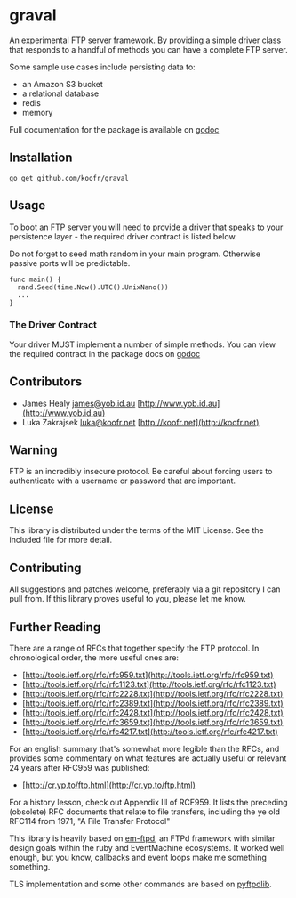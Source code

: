 # graval

An experimental FTP server framework. By providing a simple driver class that
responds to a handful of methods you can have a complete FTP server.

Some sample use cases include persisting data to:

* an Amazon S3 bucket
* a relational database
* redis
* memory

Full documentation for the package is available on [godoc](http://godoc.org/github.com/koofr/graval)

## Installation

    go get github.com/koofr/graval

## Usage

To boot an FTP server you will need to provide a driver that speaks to your
persistence layer - the required driver contract is listed below.

Do not forget to seed math random in your main program. Otherwise passive ports will be predictable.

    func main() {
      rand.Seed(time.Now().UTC().UnixNano())
      ...
    }

### The Driver Contract

Your driver MUST implement a number of simple methods. You can view the required
contract in the package docs on [godoc](http://godoc.org/github.com/koofr/graval)

## Contributors

* James Healy <james@yob.id.au> [http://www.yob.id.au](http://www.yob.id.au)
* Luka Zakrajsek <luka@koofr.net> [http://koofr.net](http://koofr.net)

## Warning

FTP is an incredibly insecure protocol. Be careful about forcing users to authenticate
with a username or password that are important.

## License

This library is distributed under the terms of the MIT License. See the included file for
more detail.

## Contributing

All suggestions and patches welcome, preferably via a git repository I can pull from.
If this library proves useful to you, please let me know.

## Further Reading

There are a range of RFCs that together specify the FTP protocol. In chronological
order, the more useful ones are:

* [http://tools.ietf.org/rfc/rfc959.txt](http://tools.ietf.org/rfc/rfc959.txt)
* [http://tools.ietf.org/rfc/rfc1123.txt](http://tools.ietf.org/rfc/rfc1123.txt)
* [http://tools.ietf.org/rfc/rfc2228.txt](http://tools.ietf.org/rfc/rfc2228.txt)
* [http://tools.ietf.org/rfc/rfc2389.txt](http://tools.ietf.org/rfc/rfc2389.txt)
* [http://tools.ietf.org/rfc/rfc2428.txt](http://tools.ietf.org/rfc/rfc2428.txt)
* [http://tools.ietf.org/rfc/rfc3659.txt](http://tools.ietf.org/rfc/rfc3659.txt)
* [http://tools.ietf.org/rfc/rfc4217.txt](http://tools.ietf.org/rfc/rfc4217.txt)

For an english summary that's somewhat more legible than the RFCs, and provides
some commentary on what features are actually useful or relevant 24 years after
RFC959 was published:

* [http://cr.yp.to/ftp.html](http://cr.yp.to/ftp.html)

For a history lesson, check out Appendix III of RCF959. It lists the preceding
(obsolete) RFC documents that relate to file transfers, including the ye old
RFC114 from 1971, "A File Transfer Protocol"

This library is heavily based on [em-ftpd](https://github.com/yob/em-ftpd), an FTPd
framework with similar design goals within the ruby and EventMachine ecosystems. It
worked well enough, but you know, callbacks and event loops make me something
something.

TLS implementation and some other commands are based on
[pyftpdlib](https://code.google.com/p/pyftpdlib).
